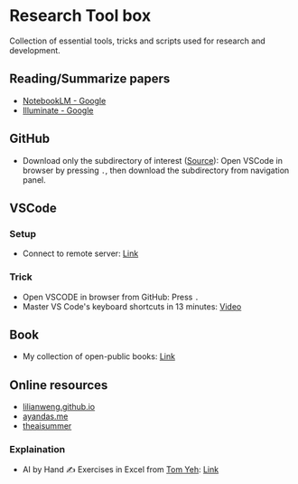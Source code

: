 # Research Tool box
Collection of essential tools, tricks and scripts used for research and development.

<!--  -->
## Reading/Summarize papers
- [NotebookLM - Google](https://notebooklm.google.com/)
- [Illuminate - Google](https://illuminate.google.com/)


<!--  -->
## GitHub
- Download only the subdirectory of interest 
([Source](https://github.com/google-research/google-research/blob/master/README.md)): 
Open VSCode in browser by pressing `.`, then download the subdirectory from navigation panel.


<!--  -->
## VSCode
### Setup
- Connect to remote server: [Link](https://code.visualstudio.com/docs/remote/ssh)

### Trick
- Open VSCODE in browser from GitHub: Press `.`
- Master VS Code's keyboard shortcuts in 13 minutes: [Video](https://www.youtube.com/watch?v=nWIRJBCjls8)


<!--  -->
## Book
- My collection of open-public books: [Link](https://ntkhoa.notion.site/4affd80b09454ba0a37132bd5c1d59e0?v=fb51a179ebd34c4d914e605b222a0fc5&pvs=4)


<!--  -->
## Online resources
- [lilianweng.github.io](https://lilianweng.github.io/)
- [ayandas.me](https://ayandas.me/blogs.html)
- [theaisummer](https://theaisummer.com/learn-ai/)

### Explaination
- AI by Hand ✍️ Exercises in Excel from [Tom Yeh](https://x.com/ProfTomYeh): 
[Link](https://github.com/ImagineAILab/ai-by-hand-excel)
